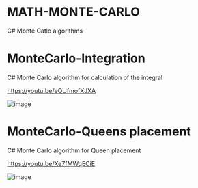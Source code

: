 # MATH-MONTE-CARLO
 C# Monte Catlo algorithms

# MonteCarlo-Integration

C# Monte Carlo algorithm for calculation of the integral

https://youtu.be/eQUfmofXJXA

![image](https://github.com/tltrus/MATH-MONTE-CARLO/assets/77125487/d58a4495-fd52-4ede-abff-f423a4a9934a)

# MonteCarlo-Queens placement

C# Monte Carlo algorithm for Queen placement

https://youtu.be/Xe7fMWqECiE

![image](https://github.com/tltrus/MATH-MONTE-CARLO/assets/77125487/8d24a582-8b8c-4dbf-985b-40822685a134)
